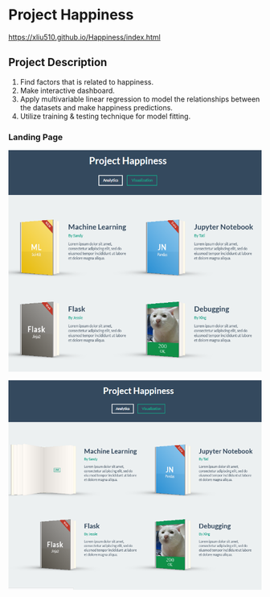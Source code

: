 # Project Happiness

https://xliu510.github.io/Happiness/index.html

## Project Description
1) Find factors that is related to happiness. 
2) Make interactive dashboard. 
3) Apply multivariable linear regression to model the relationships between the datasets and make happiness predictions.
4) Utilize training & testing technique for model fitting.

### Landing Page

![LandingPageBookClosed](images/Project03_LandingPage_Capture_Book_Closed.PNG)

![LandingPageBookOpen](images/Project03_LandingPage_Capture_Book_Open.PNG)

